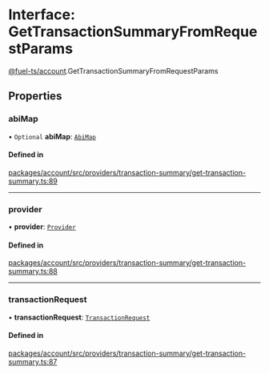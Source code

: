 # Interface: GetTransactionSummaryFromRequestParams

[@fuel-ts/account](/api/Account/index.md).GetTransactionSummaryFromRequestParams

## Properties

### abiMap

• `Optional` **abiMap**: [`AbiMap`](/api/Account/index.md#abimap)

#### Defined in

[packages/account/src/providers/transaction-summary/get-transaction-summary.ts:89](https://github.com/FuelLabs/fuels-ts/blob/7c77a797/packages/account/src/providers/transaction-summary/get-transaction-summary.ts#L89)

___

### provider

• **provider**: [`Provider`](/api/Account/Provider.md)

#### Defined in

[packages/account/src/providers/transaction-summary/get-transaction-summary.ts:88](https://github.com/FuelLabs/fuels-ts/blob/7c77a797/packages/account/src/providers/transaction-summary/get-transaction-summary.ts#L88)

___

### transactionRequest

• **transactionRequest**: [`TransactionRequest`](/api/Account/index.md#transactionrequest)

#### Defined in

[packages/account/src/providers/transaction-summary/get-transaction-summary.ts:87](https://github.com/FuelLabs/fuels-ts/blob/7c77a797/packages/account/src/providers/transaction-summary/get-transaction-summary.ts#L87)
